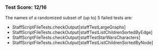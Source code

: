 ### Test Score: 12/16

The names of a randomized subset of (up to) 5 failed tests are:
 - StaffScriptFileTests.checkOutput[staffTestLargeGraphs]
 - StaffScriptFileTests.checkOutput[staffTestListChildrenSortedByEdge]
 - StaffScriptFileTests.checkOutput[staffTestStarWarsCharacters]
 - StaffScriptFileTests.checkOutput[staffTestListChildrenSortedByNode]


